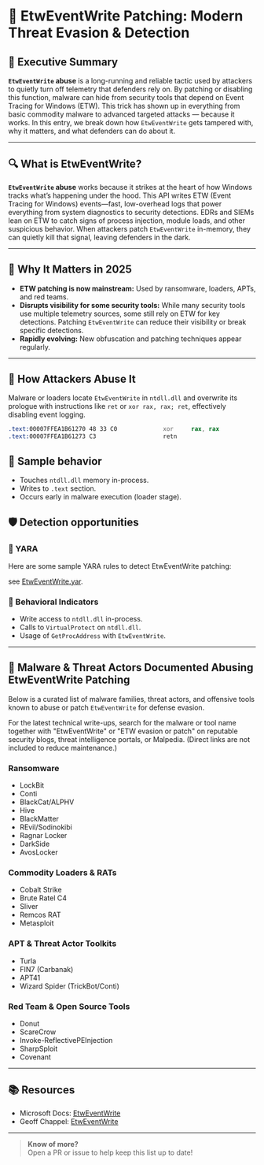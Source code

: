 # 🧪 EtwEventWrite Patching: Modern Threat Evasion & Detection

## 🚀 Executive Summary

**`EtwEventWrite` abuse** is a long-running and reliable tactic used by attackers to quietly turn off telemetry that defenders rely on. By patching or disabling this function, malware can hide from security tools that depend on Event Tracing for Windows (ETW). This trick has shown up in everything from basic commodity malware to advanced targeted attacks — because it works. In this entry, we break down how `EtwEventWrite` gets tampered with, why it matters, and what defenders can do about it.

---

## 🔍 What is EtwEventWrite?

**`EtwEventWrite` abuse** works because it strikes at the heart of how Windows tracks what’s happening under the hood. This API writes ETW (Event Tracing for Windows) events—fast, low-overhead logs that power everything from system diagnostics to security detections. EDRs and SIEMs lean on ETW to catch signs of process injection, module loads, and other suspicious behavior. When attackers patch `EtwEventWrite` in-memory, they can quietly kill that signal, leaving defenders in the dark.

---

## 🚩 Why It Matters in 2025

- **ETW patching is now mainstream:** Used by ransomware, loaders, APTs, and red teams.
- **Disrupts visibility for some security tools:** While many security tools use multiple telemetry sources, some still rely on ETW for key detections. Patching `EtwEventWrite` can reduce their visibility or break specific detections.
- **Rapidly evolving:** New obfuscation and patching techniques appear regularly.

---

## 🧬 How Attackers Abuse It

Malware or loaders locate `EtwEventWrite` in `ntdll.dll` and overwrite its prologue with instructions like `ret` or `xor rax, rax; ret`, effectively disabling event logging.

```asm
.text:00007FFEA1B61270 48 33 C0             xor     rax, rax
.text:00007FFEA1B61273 C3                   retn
```

## 🧵 Sample behavior

* Touches `ntdll.dll` memory in-process.
* Writes to `.text` section.
* Occurs early in malware execution (loader stage).

## 🛡️ Detection opportunities

### 🔹 YARA

Here are some sample YARA rules to detect EtwEventWrite patching: 

see [EtwEventWrite.yar](./EtwEventWrite.yar).

### 🔸 Behavioral Indicators

* Write access to `ntdll.dll` in-process.
* Calls to `VirtualProtect` on `ntdll.dll`.
* Usage of `GetProcAddress` with `EtwEventWrite`.

---

## 🦠 Malware & Threat Actors Documented Abusing EtwEventWrite Patching

Below is a curated list of malware families, threat actors, and offensive tools known to abuse or patch `EtwEventWrite` for defense evasion.  

For the latest technical write-ups, search for the malware or tool name together with "EtwEventWrite" or "ETW evasion or patch" on reputable security blogs, threat intelligence portals, or Malpedia. (Direct links are not included to reduce maintenance.)

### **Ransomware**
- LockBit
- Conti
- BlackCat/ALPHV
- Hive
- BlackMatter
- REvil/Sodinokibi
- Ragnar Locker
- DarkSide
- AvosLocker

### **Commodity Loaders & RATs**
- Cobalt Strike
- Brute Ratel C4
- Sliver
- Remcos RAT
- Metasploit

### **APT & Threat Actor Toolkits**
- Turla
- FIN7 (Carbanak)
- APT41
- Wizard Spider (TrickBot/Conti)

### **Red Team & Open Source Tools**
- Donut
- ScareCrow
- Invoke-ReflectivePEInjection
- SharpSploit
- Covenant

---

## 📚 Resources 

* Microsoft Docs: [EtwEventWrite](https://learn.microsoft.com/en-us/windows/win32/devnotes/etweventwrite)
* Geoff Chappel: [EtwEventWrite](https://www.geoffchappell.com/studies/windows/win32/ntdll/api/etw/evntapi/write.htm)

---

> **Know of more?**  
> Open a PR or issue to help keep this list up to date!
